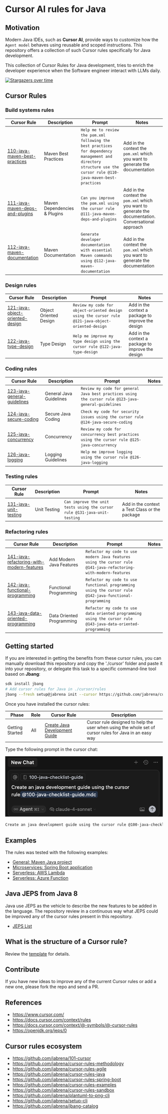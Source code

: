# Cursor AI rules for Java

## Motivation

Modern Java IDEs, such as **Cursor AI**, provide ways to customize how the `Agent model` behaves using reusable and scoped instructions. This repository offers a collection of such Cursor rules specifically for Java development.

This collection of Cursor Rules for Java development, tries to enrich the developer experience when the Software engineer interact with LLMs daily.

[![Stargazers over time](https://starchart.cc/jabrena/cursor-rules-java.svg?variant=light)](https://starchart.cc/jabrena/cursor-rules-java)

## Cursor Rules

### Build systems rules

| Cursor Rule | Description | Prompt | Notes |
|-------------|-------------|--------|-------|
| [110-java-maven-best-practices](.cursor/rules/110-java-maven-best-practices.mdc) | Maven Best Practices | `Help me to review the pom.xml following the best practices for dependency management and directory structure use the cursor rule @110-java-maven-best-practices` | Add in the context the `pom.xml` which you want to generate the documentation |
| [111-java-maven-deps-and-plugins](.cursor/rules/111-java-maven-deps-and-plugins.mdc) | Maven Dependencies & Plugins | `Can you improve the pom.xml using the cursor rule @111-java-maven-deps-and-plugins` | Add in the context the `pom.xml` which you want to generate the documentation. Conversational approach |
| [112-java-maven-documentation](.cursor/rules/112-java-maven-documentation.mdc) | Maven Documentation | `Generate developer documentation with essential Maven commands using @112-java-maven-documentation` | Add in the context the `pom.xml` which you want to generate the documentation |

### Design rules

| Cursor Rule | Description | Prompt | Notes |
|-------------|-------------|--------|-------|
| [121-java-object-oriented-design](.cursor/rules/121-java-object-oriented-design.mdc) | Object Oriented Design | `Review my code for object-oriented design using the cursor rule @121-java-object-oriented-design` | Add in the context a package to improve the design |
| [122-java-type-design](.cursor/rules/122-java-type-design.mdc) | Type Design | `Help me improve my type design using the cursor rule @122-java-type-design` | Add in the context a package to improve the design |

### Coding rules

| Cursor Rule | Description | Prompt | Notes |
|-------------|-------------|--------|-------|
| [123-java-general-guidelines](.cursor/rules/123-java-general-guidelines.mdc) | General Java Guidelines | `Review my code for general Java best practices using the cursor rule @123-java-general-guidelines` | |
| [124-java-secure-coding](.cursor/rules/124-java-secure-coding.mdc) | Secure Java Coding | `Check my code for security issues using the cursor rule @124-java-secure-coding` | |
| [125-java-concurrency](.cursor/rules/125-java-concurrency.mdc) | Concurrency | `Review my code for concurrency best practices using the cursor rule @125-java-concurrency` | |
| [126-java-logging](.cursor/rules/126-java-logging.mdc) | Logging Guidelines | `Help me improve logging using the cursor rule @126-java-logging` | |

### Testing rules

| Cursor Rule | Description | Prompt | Notes |
|-------------|-------------|--------|-------|
| [131-java-unit-testing](.cursor/rules/131-java-unit-testing.mdc) | Unit Testing | `Can improve the unit tests using the cursor rule @131-java-unit-testing` | Add in the context a Test Class or the package |

### Refactoring rules

| Cursor Rule | Description | Prompt | Notes |
|-------------|-------------|--------|-------|
| [141-java-refactoring-with-modern-features](.cursor/rules/141-java-refactoring-with-modern-features.mdc) | Add Modern Java Features | `Refactor my code to use modern Java features using the cursor rule @141-java-refactoring-with-modern-features` | |
| [142-java-functional-programming](.cursor/rules/142-java-functional-programming.mdc) | Functional Programming | `Refactor my code to use functional programming using the cursor rule @142-java-functional-programming` | |
| [143-java-data-oriented-programming](.cursor/rules/143-java-data-oriented-programming.mdc) | Data Oriented Programming | `Refactor my code to use data oriented programming using the cursor rule @143-java-data-oriented-programming` | |

## Getting started

If you are interested in getting the benefits from these cursor rules, you can manually download this repository and copy the './cursor' folder and paste it into your repository, or delegate this task to a specific command-line tool based on **Jbang**:

```bash
sdk install jbang
# Add cursor rules for Java in ./cursor/rules
jbang --fresh setup@jabrena init --cursor https://github.com/jabrena/cursor-rules-java
```

Once you have installed the cursor rules:

| Phase | Role | Cursor Rule | Description |
|-------|------|-------------|-------------|
| Getting Started | All | [Create Java Development Guide](.cursor/rules/100-java-checklist-guide.mdc) | Cursor rule designed to help the user when using the whole set of cursor rules for Java in an easy way |

Type the following prompt in the cursor chat:

![](./docs/getting-started-prompt.png)

```bash
Create an java development guide using the cursor rule @100-java-checklist-guide
```

## Examples

The rules was tested with the following examples:

- [General: Maven Java project](./examples/maven-demo/README.md)
- [Microservices: Spring Boot application](./examples/spring-boot-demo/implementation/README.md)
- [Serverless: AWS Lambda](./examples/aws-lambda-hello-world/README.md)
- [Serverless: Azure Function](./examples/azure-function-hello-world/README.md)

## Java JEPS from Java 8

Java use JEPS as the vehicle to describe the new features to be added in the language. The repository review in a continuous way what JEPS could be improved any of the cursor rules present in this repository.

- [JEPS List](./docs/All-JEPS.md)

## What is the structure of a Cursor rule?

Review the [template](./docs/000-cursor-rule-template.md) for details.

## Contribute

If you have new ideas to improve any of the current Cursor rules or add a new one, please fork the repo and send a PR.

## References

- https://www.cursor.com/
- https://docs.cursor.com/context/rules
- https://docs.cursor.com/context/@-symbols/@-cursor-rules
- https://openjdk.org/jeps/0

## Cursor rules ecosystem

- https://github.com/jabrena/101-cursor
- https://github.com/jabrena/cursor-rules-methodology
- https://github.com/jabrena/cursor-rules-agile
- https://github.com/jabrena/cursor-rules-java
- https://github.com/jabrena/cursor-rules-spring-boot
- https://github.com/jabrena/cursor-rules-examples
- https://github.com/jabrena/cursor-rules-sandbox
- https://github.com/jabrena/plantuml-to-png-cli
- https://github.com/jabrena/setup-cli
- https://github.com/jabrena/jbang-catalog
